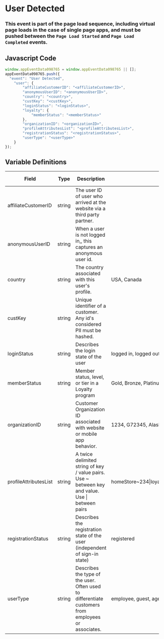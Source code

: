 # User Detected

### This event is part of the page load sequence, including virtual page loads in the case of single page apps, and must be pushed between the `Page Load Started` and `Page Load Completed` events.

## Javascript Code
```js
window.appEventData098765 = window.appEventData098765 || [];
appEventData098765.push({
  "event": "User Detected",
    "user": {
        "affiliateCustomerID": "<affiliateCustomerID>",
        "anonymousUserID": "<anonymousUserID>",
        "country": "<country>",
        "custKey": "<custKey>",
        "loginStatus": "<loginStatus>",
        "loyalty": {
            "memberStatus": "<memberStatus>"
        },
        "organizationID": "<organizationID>",
        "profileAttributesList": "<profileAttributesList>",
        "registrationStatus": "<registrationStatus>",
        "userType": "<userType>"
    }
});
```

## Variable Definitions

|Field|Type|Description|Example|Pattern|Min Length|Max Length|Minimum|Maximum|Multiple Of|
| --- | --- | --- | --- | --- | --- | --- | --- | --- | --- |
|affiliateCustomerID|string|The user ID of user who arrived at the website via a third party partner.||||||||
|anonymousUserID|string|When a user is not logged in,, this captures an anonymous user id.||||||||
|country|string|The country associated with this user's profile.|USA, Canada|||||||
|custKey|string|Unique identifier of a customer.  Any id's considered PII must be hashed. ||||||||
|loginStatus|string|Describes the login state of the user|logged in, logged out, guest|||||||
|memberStatus|string|Member status, level, or tier in a Loyalty program|Gold, Bronze, Platinum, Diamond, Silver|||||||
|organizationID|string|Customer Organization ID associated with website or mobile app behavior.|1234, G72345, Alaska|||||||
|profileAttributesList|string|A twice delimited string of key \/ value pairs.  Use \~ between key and value.  Use \| between pairs|homeStore\~234\|loyaltyTier\~gold\|memberSince\~2002|||||||
|registrationStatus|string|Describes the registration state of the user \(independent of sign-in state\)|registered|||||||
|userType|string|Describes the type of the user.  Often used to differentiate customers from employees or associates. |employee, guest, agent, customer|||||||



